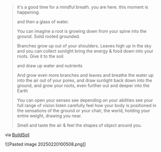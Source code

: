 
> it's a good time for a mindful breath. you are here. this moment is happening.
>
> and then a glass of water.
>
> You can imagine a root is growing down from your spine into the ground. Solid rooted grounded.
>
>Branches grow up out of your shoulders. Leaves high up in the sky and you can collect sunlight bring the energy & food down into your roots. Give it to the soil. 
>
> and draw up water and nutrients
>
> And grow even more branches and leaves and breathe the water up into the air out of your pores, and draw sunlight back down into the ground, and grow your roots, even further out and deeper into the Earth
>
> You can open your senses see depending on your abilities see your full range of vision listen carefully feel how your body is positioned in the sensations of the ground or your chair, the world, holding your entire weight, drawing you near.
>
> Smell and taste the air  & feel the shapes of object around you.

via [BuildSoil](https://twitter.com/BuildSoil/status/1718119583306191131) 

![[Pasted image 20250220100508.png]]

